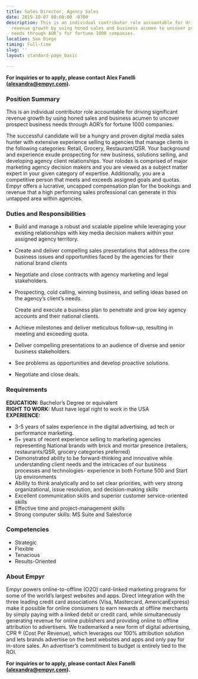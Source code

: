 ```yaml
---
title: Sales Director, Agency Sales
date: 2019-10-07 00:00:00 -0700
description: This is an individual contributor role accountable for driving significant
  revenue growth by using honed sales and business acumen to uncover prospect business
  needs through AOR’s for fortune 1000 companies.
location: San Diego
timing: Full-time
slug: ''
layout: standard-page_basic

---
```

**For inquiries or to apply, please contact Alex Fanelli (**[**alexandra@empyr.com**](mailto:alexandra@empyr.com)**).**

### **Position Summary**

This is an individual contributor role accountable for driving significant revenue growth by using honed sales and business acumen to uncover prospect business needs through AOR’s for fortune 1000 companies.

The successful candidate will be a hungry and proven digital media sales hunter with extensive experience selling to agencies that manage clients in the following categories: Retail, Grocery, Restaurant/QSR. Your background and experience exude prospecting for new business, solutions selling, and developing agency client relationships. Your rolodex is comprised of major marketing agency decision makers and you are viewed as a subject matter expert in your given category of expertise. Additionally, you are a competitive person that meets and exceeds assigned goals and quotas. Empyr offers a lucrative, uncapped compensation plan for the bookings and revenue that a high performing sales professional can generate in this untapped area within agencies.

### **Duties and Responsibilities**

* Build and manage a robust and scalable pipeline while leveraging your existing relationships with key media decision makers within your assigned agency territory.
* Create and deliver compelling sales presentations that address the core business issues and opportunities faced by the agencies for their national brand clients
* Negotiate and close contracts with agency marketing and legal stakeholders.
* Prospecting, cold calling, winning business, and selling ideas based on the agency’s client’s needs.

  Create and execute a business plan to penetrate and grow key agency accounts and their national clients.
* Achieve milestones and deliver meticulous follow-up, resulting in meeting and exceeding quota.
* Deliver compelling presentations to an audience of diverse and senior business stakeholders.
* See problems as opportunities and develop proactive solutions.
* Negotiate and close deals.

### **Requirements**

**EDUCATION:** Bachelor’s Degree or equivalent  
**RIGHT TO WORK:** Must have legal right to work in the USA  
**EXPERIENCE:**

* 3-5 years of sales experience in the digital advertising, ad tech or performance marketing.
* 5+ years of recent experience selling to marketing agencies representing National brands with brick and mortar presence (retailers, restaurants/QSR, grocery categories preferred)
* Demonstrated ability to be forward-thinking and innovative while understanding client needs and the intricacies of our business processes and technologies- experience in both Fortune 500 and Start Up environments
* Ability to think analytically and to set clear priorities, with very strong organizational, issue resolution, and decision-making skills
* Excellent communication skills and superior customer service-oriented skills
* Effective time and project-management skills
* Strong computer skills: MS Suite and Salesforce

### **Competencies**

* Strategic
* Flexible
* Tenacious
* Results-Oriented

### **About Empyr**

Empyr powers online-to-offline (O2O) card-linked marketing programs for some of the world’s largest websites and apps. Direct integration with the three leading credit card associations (Visa, Mastercard, AmericanExpress) make it possible for online consumers to earn rewards at offline merchants by simply paying with a linked debit or credit card, while simultaneously generating revenue for online publishers and providing online to offline attribution to advertisers. We trademarked a new form of digital advertising, CPR ® (Cost Per Revenue), which leverages our 100% attribution solution and lets brands advertise on the best websites and apps and only pay for in-store sales. An advertiser’s commitment to budget is entirely tied to the ROI.

**For inquiries or to apply, please contact Alex Fanelli (**[**alexandra@empyr.com**](mailto:alexandra@empyr.com)**).**
